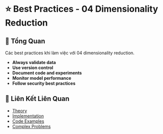 # ⭐ Best Practices - 04 Dimensionality Reduction

## 🎯 Tổng Quan

Các best practices khi làm việc với 04 dimensionality reduction.

- **Always validate data**
- **Use version control**
- **Document code and experiments**
- **Monitor model performance**
- **Follow security best practices**

## 🔗 Liên Kết Liên Quan

- [Theory](./THEORY_04_dimensionality_reduction.md)
- [Implementation](./IMPLEMENTATION_04_dimensionality_reduction.md)
- [Code Examples](./CODE_EXAMPLES_04_dimensionality_reduction.md)
- [Complex Problems](./COMPLEX_PROBLEMS.md)

